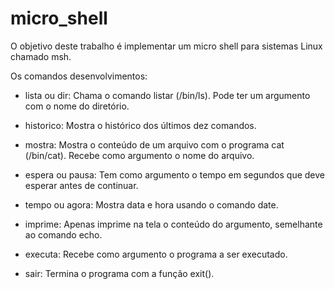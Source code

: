 # micro_shell

O objetivo deste trabalho é implementar um micro shell para sistemas Linux chamado msh.

Os comandos desenvolvimentos:

- lista ou dir:
Chama o comando listar (/bin/ls). Pode ter um argumento com o nome do diretório.

- historico:
Mostra o histórico dos últimos dez comandos.

- mostra:
Mostra o conteúdo de um arquivo com o programa cat (/bin/cat). Recebe como argumento o nome do arquivo.

- espera ou pausa:
Tem como argumento o tempo em segundos que deve esperar antes de continuar.

- tempo ou agora:
Mostra data e hora usando o comando date.

- imprime:
Apenas imprime na tela o conteúdo do argumento, semelhante ao comando echo.

- executa:
Recebe como argumento o programa a ser executado.

- sair:
Termina o programa com a função exit().

